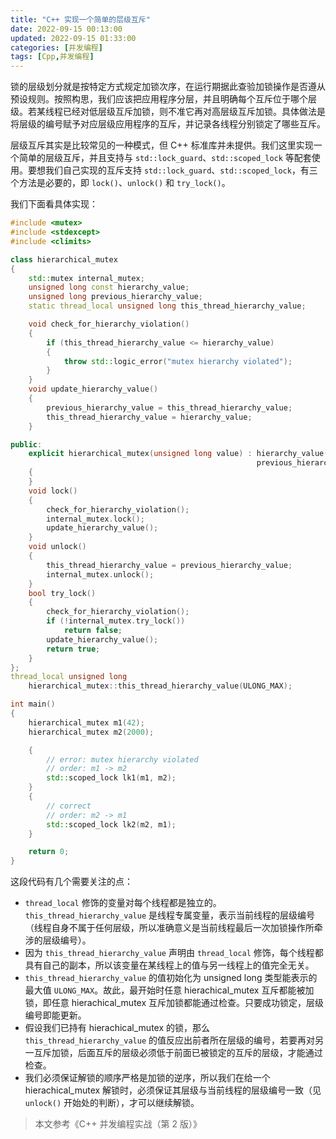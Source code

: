 ```yaml
---
title: "C++ 实现一个简单的层级互斥"
date: 2022-09-15 00:13:00
updated: 2022-09-15 01:33:00
categories: [并发编程]
tags: [Cpp,并发编程]
---
```


锁的层级划分就是按特定方式规定加锁次序，在运行期据此查验加锁操作是否遵从预设规则。按照构思，我们应该把应用程序分层，并且明确每个互斥位于哪个层级。若某线程已经对低层级互斥加锁，则不准它再对高层级互斥加锁。具体做法是将层级的编号赋予对应层级应用程序的互斥，并记录各线程分别锁定了哪些互斥。

层级互斥其实是比较常见的一种模式，但 C++ 标准库并未提供。我们这里实现一个简单的层级互斥，并且支持与 `std::lock_guard`、`std::scoped_lock` 等配套使用。要想我们自己实现的互斥支持 `std::lock_guard`、`std::scoped_lock`，有三个方法是必要的，即 `lock()`、`unlock()` 和 `try_lock()`。

我们下面看具体实现：

```cpp
#include <mutex>
#include <stdexcept>
#include <climits>

class hierarchical_mutex
{
    std::mutex internal_mutex;
    unsigned long const hierarchy_value;
    unsigned long previous_hierarchy_value;
    static thread_local unsigned long this_thread_hierarchy_value;

    void check_for_hierarchy_violation()
    {
        if (this_thread_hierarchy_value <= hierarchy_value)
        {
            throw std::logic_error("mutex hierarchy violated");
        }
    }
    void update_hierarchy_value()
    {
        previous_hierarchy_value = this_thread_hierarchy_value;
        this_thread_hierarchy_value = hierarchy_value;
    }

public:
    explicit hierarchical_mutex(unsigned long value) : hierarchy_value(value),
                                                       previous_hierarchy_value(0)
    {
    }
    void lock()
    {
        check_for_hierarchy_violation();
        internal_mutex.lock();
        update_hierarchy_value();
    }
    void unlock()
    {
        this_thread_hierarchy_value = previous_hierarchy_value;
        internal_mutex.unlock();
    }
    bool try_lock()
    {
        check_for_hierarchy_violation();
        if (!internal_mutex.try_lock())
            return false;
        update_hierarchy_value();
        return true;
    }
};
thread_local unsigned long
    hierarchical_mutex::this_thread_hierarchy_value(ULONG_MAX);

int main()
{
    hierarchical_mutex m1(42);
    hierarchical_mutex m2(2000);

    {
        // error: mutex hierarchy violated
        // order: m1 -> m2
        std::scoped_lock lk1(m1, m2);
    }
    {
        // correct
        // order: m2 -> m1
        std::scoped_lock lk2(m2, m1);
    }

    return 0;
}

```

这段代码有几个需要关注的点：

* `thread_local` 修饰的变量对每个线程都是独立的。`this_thread_hierarchy_value` 是线程专属变量，表示当前线程的层级编号（线程自身不属于任何层级，所以准确意义是当前线程最后一次加锁操作所牵涉的层级编号）。
* 因为 `this_thread_hierarchy_value` 声明由 `thread_local` 修饰，每个线程都具有自己的副本，所以该变量在某线程上的值与另一线程上的值完全无关。
* `this_thread_hierarchy_value` 的值初始化为 unsigned long 类型能表示的最大值 `ULONG_MAX`。故此，最开始时任意 hierachical_mutex 互斥都能被加锁，即任意 hierachical_mutex 互斥加锁都能通过检查。只要成功锁定，层级编号即能更新。
* 假设我们已持有 hierachical_mutex 的锁，那么 `this_thread_hierarchy_value` 的值反应出前者所在层级的编号，若要再对另一互斥加锁，后面互斥的层级必须低于前面已被锁定的互斥的层级，才能通过检查。
* 我们必须保证解锁的顺序严格是加锁的逆序，所以我们在给一个 hierachical_mutex 解锁时，必须保证其层级与当前线程的层级编号一致（见 `unlock()` 开始处的判断），才可以继续解锁。


>本文参考《C++ 并发编程实战（第 2 版）》